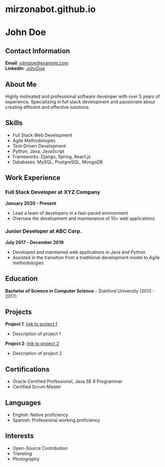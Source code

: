 # mirzonabot.github.io

# John Doe

## Contact Information

**Email**: johndoe@example.com  
**LinkedIn**: [JohnDoe](https://www.linkedin.com/in/johndoe)

## About Me

Highly motivated and professional software developer with over 5 years of experience. Specializing in full stack development and passionate about creating efficient and effective solutions.

## Skills

- Full Stack Web Development
- Agile Methodologies
- Test-Driven Development
- Python, Java, JavaScript
- Frameworks: Django, Spring, React.js
- Databases: MySQL, PostgreSQL, MongoDB

## Work Experience

### Full Stack Developer at XYZ Company
**January 2020 - Present**
- Lead a team of developers in a fast-paced environment
- Oversaw the development and maintenance of 10+ web applications

### Junior Developer at ABC Corp.
**July 2017 - December 2019**
- Developed and maintained web applications in Java and Python
- Assisted in the transition from a traditional development model to Agile methodologies

## Education

**Bachelor of Science in Computer Science** - Stanford University (2013 - 2017)

## Projects

**Project 1**: [link to project 1](#)
- Description of project 1

**Project 2**: [link to project 2](#)
- Description of project 2

## Certifications

- Oracle Certified Professional, Java SE 8 Programmer
- Certified Scrum Master

## Languages

- English: Native proficiency
- Spanish: Professional working proficiency

## Interests

- Open-Source Contribution
- Traveling
- Photography
